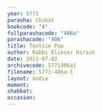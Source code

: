 ```yaml
---
year: 5771
parasha: Chukat
bookcode: "4"
fullparashacode: "406a"
parashacode: "406"
title: Tootsie Pop
author: Rabbi Eliezer Hirsch
date: 2011-07-02
archivecode: 5771406a1
filename: 5771-406a-1
layout: audio
moment: 
shabbat: 
occasion: 
---
```

